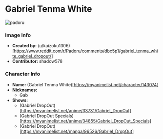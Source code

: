 # Gabriel Tenma White

![padoru](https://raw.githubusercontent.com/shadow578/Padoru-Padoru/master/Padoru/gabriel-dropout-grabriel.png "Gabriel Tenma White")

### Image Info
* **Created by:**    (u/kaizoku1306)[https://www.reddit.com/r/Padoru/comments/dbc5p1/gabriel_tenma_white_gabriel_dropout/]
* **Contributor:**   shadow578

### Character Info
* **Name:**   (Gabriel Tenma White)[https://myanimelist.net/character/143074]
* **Nicknames:**
  * Gab
* **Shows:**
  * (Gabriel DropOut)[https://myanimelist.net/anime/33731/Gabriel_DropOut]
  * (Gabriel DropOut Specials)[https://myanimelist.net/anime/34855/Gabriel_DropOut_Specials]
  * (Gabriel DropOut)[https://myanimelist.net/manga/96526/Gabriel_DropOut]
